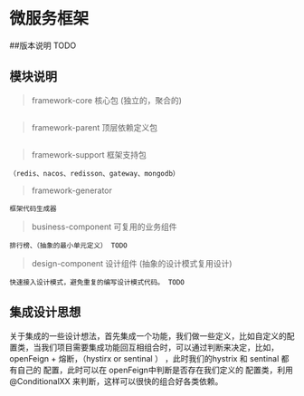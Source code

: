 # 微服务框架
##版本说明
TODO



## 模块说明

> framework-core  核心包 (独立的，聚合的)
```text

```
> framework-parent  顶层依赖定义包
```text

```
> framework-support 框架支持包 
```text
（redis、nacos、redisson、gateway、mongodb）
```
> framework-generator
```text
框架代码生成器
```
> business-component 可复用的业务组件
```text
排行榜、（抽象的最小单元定义） TODO
```
> design-component 设计组件 (抽象的设计模式复用设计) 
```text
快速接入设计模式，避免重复的编写设计模式代码。 TODO 
```

## 集成设计思想

关于集成的一些设计想法，首先集成一个功能，我们做一些定义，比如自定义的配置类，当我们项目需要集成功能回互相组合时，可以通过判断来决定，比如，openFeign + 熔断，（hystirx or sentinal ） ，此时我们的hystrix 和 sentinal 都有自己的 配置，此时可以在 openFeign中判断是否存在我们定义的 配置类，利用@ConditionalXX 来判断，这样可以很快的组合好各类依赖。













